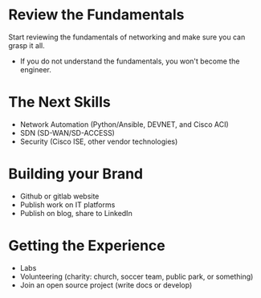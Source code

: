 # Review the Fundamentals
Start reviewing the fundamentals of networking and make sure you can grasp it all. 
* If you do not understand the fundamentals, you won't become the engineer.

# The Next Skills
* Network Automation (Python/Ansible, DEVNET, and Cisco ACI)
* SDN (SD-WAN/SD-ACCESS)
* Security (Cisco ISE, other vendor technologies)

# Building your Brand
* Github or gitlab website
* Publish work on IT platforms
* Publish on blog, share to LinkedIn


# Getting the Experience
* Labs
* Volunteering (charity: church, soccer team, public park, or something)
* Join an open source project (write docs or develop)

